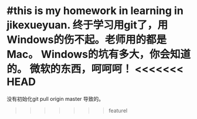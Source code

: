 #this is my homework in learning in jikexueyuan.
终于学习用git了，用Windows的伤不起。老师用的都是Mac。
Windows的坑有多大，你会知道的。
微软的东西，呵呵呵！
<<<<<<< HEAD
=======
没有初始化git pull origin master 导致的。
>>>>>>> featurel
